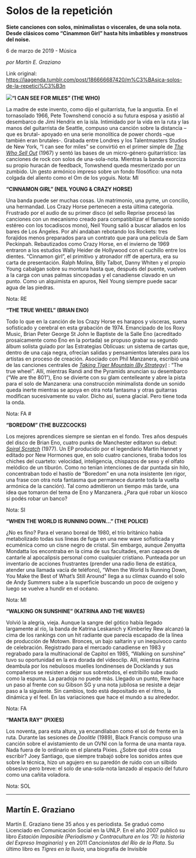 # Solos de la repetición

**Siete canciones con solos, minimalistas o viscerales, de una sola nota. Desde clásicos como “Cinammon Girl” hasta hits imbatibles y monstruos del noise.**

6 de marzo de 2019 - Música

_por Martín E. Graziano_

Link original: https://laagenda.tumblr.com/post/186666687420/m%C3%BAsica-solos-de-la-repetici%C3%B3n

![](https://64.media.tumblr.com/d623c5da35ac03767a075f3b553feae0/28865159ab7a396d-59/s500x750/d3e629e8720affb8670947466dfdaa56ad6f1bb6.jpg)**“I CAN SEE FOR MILES” (THE WHO)**  

La madre de este invento, como dijo el guitarrista, fue la angustia. En el tornasolado 1966, Pete Townshend conoció a su futura esposa y asistió al desembarco de Jimi Hendrix en la isla. Intimidado por la vida en la ruta y las manos del guitarrista de Seattle, compuso una canción sobre la distancia –que es brutal- apoyado en una serie monolítica de power chords –que también eran brutales-. Grabada entre Londres y los Talentmasters Studios de New York, “I can see for miles” se convirtió en el primer simple de [*The Who Sell Out*](https://www.youtube.com/watch?v=NN4TTG_9vuc&list=OLAK5uy_kGp1So7j12vrOE7vGnG3VJka48-DMzJqk) (1967) y sentó las bases de un micro-género guitarrístico: las canciones de rock con solos de una-sola-nota. Mientras la banda exorciza su propio huracán de feedback, Tonwshend queda mesmerizado por un zumbido. Un gesto armónico impreso sobre un fondo filosófico: una nota colgada del aliento como el Om de los yoguis. 
Nota: MI

**“CINNAMON GIRL” (NEIL YOUNG & CRAZY HORSE)**  

Una banda puede ser muchas cosas. Un matrimonio, una pyme, un concilio, una hermandad. Los Crazy Horse pertenecen a esta última categoría. Frustrado por el audio de su primer disco (el sello Reprise procesó las canciones con un mecanismo creado para compatibilizar el flamante sonido estéreo con los tocadiscos mono), Neil Young salió a buscar aliados en los bares de Los Ángeles. Por ahí andaban rebotando los Rockets: tres forajidos menos preparados para un contrato que para una película de Sam Peckinpah. Rebautizados como Crazy Horse, en el invierno de 1969 entraron a los estudios Wally Heider de Hollywood con el cuchillo entre los dientes. “Cinnamon girl”, el primitivo y atronador riff de apertura, era su carta de presentación. Ralph Molina, Billy Talbot, Danny Whiten y el propio Young cabalgan sobre su montura hasta que, después del puente, vuelven a la carga con unas palmas sincopadas y el canadiense clavado en un punto. Como un alquimista en apuros, Neil Young siempre puede sacar agua de las piedras.  
 
Nota: RE

**“THE TRUE WHEEL” (BRIAN ENO)**  
 
Todo lo que en la canción de los Crazy Horse es harapos y vísceras, suena sofisticado y cerebral en esta grabación de 1974. Emancipado de los Roxy Music, Brian Peter George St John le Baptiste de la Salle Eno (acreditado prosaicamente como Eno en la portada) se propuso grabar su segundo álbum solista guiado por las Estrategias Oblicuas: un sistema de cartas que, dentro de una caja negra, ofrecían salidas y pensamientos laterales para los artistas en proceso de creación. Asociado con Phil Manzanera, escribió una de las canciones centrales de [*Taking Tiger Mountain (By Strategy)*](https://www.youtube.com/watch?v=akr9QFo1PSs&list=PLCF93A3601AC09CE0) : “The true wheel”. Allí, mientras Randi and the Pyramids anuncian su desembarco (“We are the 801”), Eno se divierte con su glam centelleante y abre la pista para el solo de Manzanera: una construcción minimalista donde un sonido queda inerte mientras se apoya en otra nota fantasma y otras guitarras modifican sucesivamente su valor. Dicho así, suena glacial. Pero tiene toda la onda.  

Nota: FA #

**“BOREDOM” (THE BUZZCOCKS)**  

Los mejores aprendices siempre se sientan en el fondo. Tres años después del disco de Brian Eno, cuatro punks de Manchester editaron su debut: [*Spiral Scratch*](https://www.youtube.com/watch?v=AFJ71w_ez6Y) (1977). Un EP producido por el legendario Martin Hannet y editado por New Hormones que, en solo cuatro canciones, tiraba todos los chiches del cuarteto: velocidad, inteligencia, chispazos de sexo y el olfato melódico de un tiburón. Como no tenían intenciones de dar puntada sin hilo, concentraban todo el hastío de “Boredom” en una nota insistente (en rigor, una frase con otra nota fantasma que permanece durante toda la vuelta armónica de la canción). Tal como admitieron un tiempo más tarde, una idea que tomaron del tema de Eno y Manzanera. ¿Para qué robar un kiosco si podés robar un banco?  

Nota: SI 

**“WHEN THE WORLD IS RUNNING DOWN…” (THE POLICE)**  

¿No es fino? Para el verano boreal de 1980, el trío británico había metabolizado todas sus líneas de fuga en una new wave sofisticada y ecuménica como un cisne negro de cristal. Sin embargo, aunque Zenyatta Mondatta los encontraba en la cima de sus facultades, eran capaces de cantarle al apocalipsis personal como cualquier cristiano. Punteada por un inventario de acciones frustrantes (prender una radio llena de estática, atender una llamada vacía de teléfono), “When the World Is Running Down, You Make the Best of What’s Still Around" llega a su clímax cuando el solo de Andy Summers sube a la superficie buscando un poco de oxígeno y luego se vuelve a hundir en el océano.   

Nota: MI

**“WALKING ON SUNSHINE” (KATRINA AND THE WAVES)**  

Volvió la alegría, vieja. Aunque la sangre del gótico había llegado largamente al río, la banda de Katrina Leskanich y Kimberley Rew alcanzó la cima de los rankings con un hit radiante que parecía escapado de la línea de producción de Motown. Bronces, un bajo saltarín y un inequívoco canto de celebración. Registrado para el mercado canadiense en 1983 y regrabado para la multinacional de Capitol en 1985, “Walking on sunshine” tuvo su oportunidad en la era dorada del videoclip. Allí, mientras Katrina deambula por los nebulosos muelles londinenses de Docklands y sus compañeros se resisten a dejar sus sobretodos, el estribillo sube raudo como la espuma. La paradoja no puede más. Llegado un punto, Rew hace un paso al frente con su Gibson SG y una nota jubilosa se resiste a dejar paso a la siguiente. Sin cambios, todo está depositado en el ritmo, la dinámica y el feel. En las variaciones que hace el mundo a su alrededor.   

Nota: FA

**“MANTA RAY" (PIXIES)**  
 
Los noventa, para esta altura, ya encandilaban como el sol de frente en la ruta. Durante las sesiones de *Doolitle* (1989), Black Francis compuso una canción sobre el avistamiento de un OVNI con la forma de una manta raya. Nada fuera de lo ordinario en el planeta Pixies. ¿Sobre qué otra cosa escribir? Joey Santiago, que siempre trabajó sobre los sonidos antes que sobre la técnica, hizo un agujero en su paredón de ruido con un silbido obsesivo pero breve: el solo de una-sola-nota lanzado al espacio del futuro como una cañita voladora.   

Nota: SOL

  




---

 Martín E. Graziano
-------------------

 Martín E. Graziano tiene 35 años y es periodista. Se graduó como Licenciado en Comunicación Social en la UNLP. En el año 2007 publicó su libro *Estación Imposible (Periodismo y Contracultura en los ’70: la historia del Expreso Imaginario)* y en 2011 *Cancionistas del Río de la Plata*. Su último libro es *Tigres en la lluvia*, una biografía de Invisible


